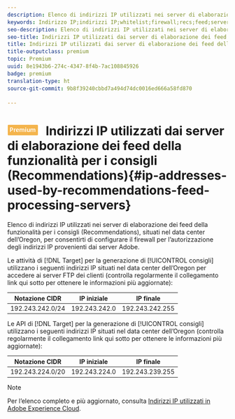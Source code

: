 ```yaml
---
description: Elenco di indirizzi IP utilizzati nei server di elaborazione dei feed della funzionalità per i consigli (Recommendations), situati nel data center dell’Oregon, per consentirti di configurare il firewall per l’autorizzazione degli indirizzi IP provenienti dai server Adobe.
keywords: Indirizzo IP;indirizzi IP;whitelist;firewall;recs;feed;server;Adobe Experience Cloud;consigli
seo-description: Elenco di indirizzi IP utilizzati nei server di elaborazione dei feed della funzionalità per i consigli (Recommendations), situati nel data center dell’Oregon, per consentirti di configurare il firewall per l’autorizzazione degli indirizzi IP provenienti dai server Adobe.
seo-title: Indirizzi IP utilizzati dai server di elaborazione dei feed della funzionalità per i consigli (Recommendations)
title: Indirizzi IP utilizzati dai server di elaborazione dei feed della funzionalità per i consigli (Recommendations)
title-outputclass: premium
topic: Premium
uuid: 8e1943b6-274c-4347-8f4b-7ac108845926
badge: premium
translation-type: ht
source-git-commit: 9b8f39240cbbd7a494d74dc0016ed666a58fd870

---
```



# ![PREMIUM](/help/assets/premium.png) Indirizzi IP utilizzati dai server di elaborazione dei feed della funzionalità per i consigli (Recommendations){#ip-addresses-used-by-recommendations-feed-processing-servers}

Elenco di indirizzi IP utilizzati nei server di elaborazione dei feed della funzionalità per i consigli (Recommendations), situati nel data center dell’Oregon, per consentirti di configurare il firewall per l’autorizzazione degli indirizzi IP provenienti dai server Adobe.

Le attività di [!DNL Target] per la generazione di [!UICONTROL consigli] utilizzano i seguenti indirizzi IP situati nel data center dell’Oregon per accedere ai server FTP dei clienti (controlla regolarmente il collegamento link qui sotto per ottenere le informazioni più aggiornate):

| Notazione CIDR | IP iniziale | IP finale |
|---|---|---|
| 192.243.242.0/24 | 192.243.242.0 | 192.243.242.255 |

Le API di [!DNL Target] per la generazione di [!UICONTROL consigli] utilizzano i seguenti indirizzi IP situati nel data center dell’Oregon (controlla regolarmente il collegamento link qui sotto per ottenere le informazioni più aggiornate):

| Notazione CIDR | IP iniziale | IP finale |
|---|---|---|
| 192.243.224.0/20 | 192.243.224.0 | 192.243.239.255 |

>[!NOTE]
>
>Per l’elenco completo e più aggiornato, consulta [Indirizzi IP utilizzati in Adobe Experience Cloud](https://helpx.adobe.com/it/analytics/kb/adobe-ip-addresses.html).

